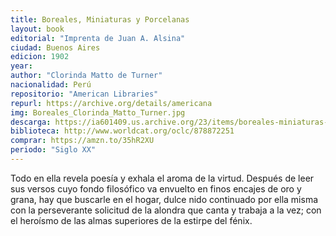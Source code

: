 ```yaml
---
title: Boreales, Miniaturas y Porcelanas
layout: book
editorial: "Imprenta de Juan A. Alsina"
ciudad: Buenos Aires
edicion: 1902
year: 
author: "Clorinda Matto de Turner"
nacionalidad: Perú
repositorio: "American Libraries"
repurl: https://archive.org/details/americana
img: Boreales_Clorinda_Matto_Turner.jpg
descarga: https://ia601409.us.archive.org/23/items/boreales-miniaturas-y-porcelanas-clorinda-matto-de-turner/Boreales%2C%20miniaturas%20y%20porcelanas%20-%20Clorinda%20Matto%20de%20Turner.pdf
biblioteca: http://www.worldcat.org/oclc/878872251
comprar: https://amzn.to/35hR2XU
periodo: "Siglo XX"
---
```

 

Todo en ella revela poesía y exhala el aroma de la virtud. Después de leer sus versos cuyo fondo filosófico va envuelto en finos encajes de oro y grana, hay que buscarle en el hogar, dulce nido continuado por ella misma con la perseverante solicitud de la alondra que canta y trabaja a la vez; con el heroísmo de las almas superiores de la estirpe del fénix.
